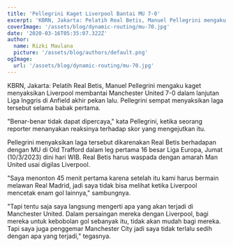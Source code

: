```yaml
---
title: 'Pellegrini Kaget Liverpool Bantai MU 7-0'
excerpt: 'KBRN, Jakarta: Pelatih Real Betis, Manuel Pellegrini mengaku kaget menyaksikan Liverpool membantai Manchester United 7-0 dalam lanjutan Liga Inggris.'
coverImage: '/assets/blog/dynamic-routing/mu-70.jpg'
date: '2020-03-16T05:35:07.322Z'
author:
  name: Rizki Maulana
  picture: '/assets/blog/authors/default.png'
ogImage:
  url: '/assets/blog/dynamic-routing/mu-70.jpg'
---
```


KBRN, Jakarta: Pelatih Real Betis, Manuel Pellegrini mengaku kaget menyaksikan Liverpool membantai Manchester United 7-0 dalam lanjutan Liga Inggris di Anfield akhir pekan lalu. Pellegrini sempat menyaksikan laga tersebut selama babak pertama.

"Benar-benar tidak dapat dipercaya," kata Pellegrini, ketika seorang reporter menanyakan reaksinya terhadap skor yang mengejutkan itu.

Pellegrini menyaksikan laga tersebut dikarenakan Real Betis berhadapan dengan MU di Old Trafford dalam leg pertama 16 besar Liga Europa, Jumat (10/3/2023) dini hari WIB. Real Betis harus waspada dengan amarah Man United usai digilas Liverpool.

"Saya menonton 45 menit pertama karena setelah itu kami harus bermain melawan Real Madrid, jadi saya tidak bisa melihat ketika Liverpool mencetak enam gol lainnya," sambungnya.

"Tapi tentu saja saya langsung mengerti apa yang akan terjadi di Manchester United. Dalam persaingan mereka dengan Liverpool, bagi mereka untuk kebobolan gol sebanyak itu, tidak akan mudah bagi mereka. Tapi saya juga penggemar Manchester City jadi saya tidak terlalu sedih dengan apa yang terjadi," tegasnya.